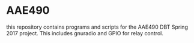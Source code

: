# AAE490
this repository contains programs and scripts for the AAE490 DBT Spring 2017 project. This includes gnuradio and GPIO for relay control. 
